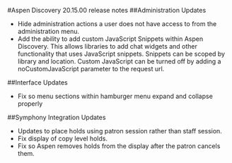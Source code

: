 #Aspen Discovery 20.15.00 release notes
##Administration Updates
- Hide administration actions a user does not have access to from the administration menu.
- Add the ability to add custom JavaScript Snippets within Aspen Discovery. This allows libraries to add chat widgets and other functionality that uses JavaScript snippets. Snippets can be scoped by library and location. Custom JavaScript can be turned off by adding a noCustomJavaScript parameter to the request url.  

##Interface Updates
- Fix so menu sections within hamburger menu expand and collapse properly

##Symphony Integration Updates
- Updates to place holds using patron session rather than staff session. 
- Fix display of copy level holds. 
- Fix so Aspen removes holds from the display after the patron cancels them.